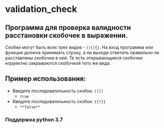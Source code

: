 # validation_check
## Программа для проверка валидности расстановки скобочек в выражении.
Скобки могут быть всех трех видов - `()[]{}`.
На вход программа или функция должна принимать строку, а на выходе ответить правильно ли расставлены скобочки в ней.
Те есть открывающиеся скобочки корректно закрываются скобочкой того же вида.

## Пример использования:
- Введите последовательность скобок: `([])`
    - *`true`*
- Введите последовательность скобок: `{[(]}`
    - `**false**`


### Поддержка python 3.7
